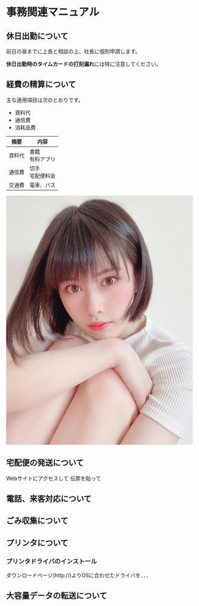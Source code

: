 # 事務関連マニュアル
## 休日出勤について
前日の昼までに上長と相談の上、社長に個別申請します。

**休日出勤時のタイムカードの打刻漏れ**には特に注意してください。

## 経費の精算について
主な適用項目は次のとおりです。
- 資料代
- 通信費
- 消耗品費

|摘要|内容
|--|--
|資料代|書籍<br>有料アプリ
|通信費|切手<br>宅配便料金
|交通費|電車、バス

![玲奈](img/Efn0X-ZUwAAv2LL_orig.jpg)
## 宅配便の発送について
Webサイトにアクセスして
伝票を貼って
## 電話、来客対応について
## ごみ収集について
## プリンタについて
### プリンタドライバのインストール
ダウンロードページ(http://)よりOSに合わせたドライバを．．．
## 大容量データの転送について




 